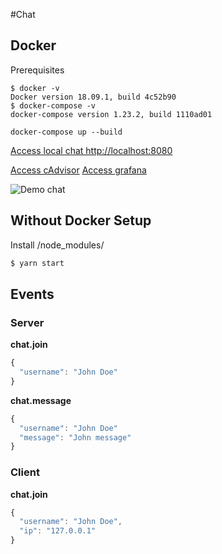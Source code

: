 #Chat

## Docker

Prerequisites
```
$ docker -v
Docker version 18.09.1, build 4c52b90
$ docker-compose -v
docker-compose version 1.23.2, build 1110ad01
```

```
docker-compose up --build
```

[Access local chat http://localhost:8080](http://localhost:8080)

[Access cAdvisor](http://localhost:8080)
[Access grafana](localhost:3000)


![Demo chat](http://g.recordit.co/ymP9OKMjzm.gif)


## Without Docker Setup

Install /node_modules/

```bash
$ yarn start
```

## Events

### Server

**chat.join**

```js
{
  "username": "John Doe"
}
```

**chat.message**

````js
{
  "username": "John Doe"
  "message": "John message"
}
````
### Client

**chat.join**

```js
{
  "username": "John Doe",
  "ip": "127.0.0.1"
}

```
